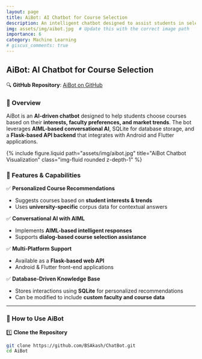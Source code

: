 ```yaml
---
layout: page
title: AiBot: AI Chatbot for Course Selection
description: An intelligent chatbot designed to assist students in selecting courses based on interests, market trends, and university-specific recommendations.
img: assets/img/aibot.jpg  # Update this with the correct image path
importance: 6
category: Machine Learning
# giscus_comments: true
---
```


## AiBot: AI Chatbot for Course Selection

🔍 **GitHub Repository**: [AiBot on GitHub](https://github.com/BSAkash/ChatBot)

### 🚀 Overview
AiBot is an **AI-driven chatbot** designed to help students choose courses based on their **interests, faculty preferences, and market trends**. The bot leverages **AIML-based conversational AI**, SQLite for database storage, and a **Flask-based API backend** that integrates with Android and Flutter applications.

<div class="row justify-content-sm-center">
    <div class="col-sm-8 mt-3 mt-md-0">
        {% include figure.liquid path="assets/img/aibot.jpg" title="AiBot Chatbot Visualization" class="img-fluid rounded z-depth-1" %}
    </div>
</div>

### 🔹 Features & Capabilities
✅ **Personalized Course Recommendations**  
   - Suggests courses based on **student interests & trends**  
   - Uses **university-specific** corpus data for contextual answers  

✅ **Conversational AI with AIML**  
   - Implements **AIML-based intelligent responses**  
   - Supports **dialog-based course selection assistance**  

✅ **Multi-Platform Support**  
   - Available as a **Flask-based web API**  
   - Android & Flutter front-end applications  

✅ **Database-Driven Knowledge Base**  
   - Stores interactions using **SQLite** for personalized recommendations  
   - Can be modified to include **custom faculty and course data**  

---

### 📌 How to Use AiBot
1️⃣ **Clone the Repository**  
   ```bash
   git clone https://github.com/BSAkash/ChatBot.git
   cd AiBot
